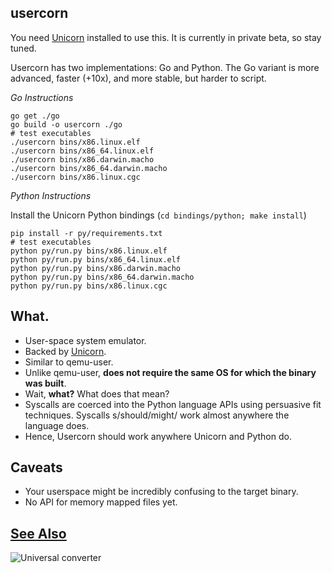 usercorn
----

You need [Unicorn](http://www.unicorn-engine.org/) installed to use this. It is currently in private beta, so stay tuned.

Usercorn has two implementations: Go and Python. The Go variant is more advanced, faster (+10x), and more stable, but harder to script.

*Go Instructions*

    go get ./go
    go build -o usercorn ./go
    # test executables
    ./usercorn bins/x86.linux.elf
    ./usercorn bins/x86_64.linux.elf
    ./usercorn bins/x86.darwin.macho
    ./usercorn bins/x86_64.darwin.macho
    ./usercorn bins/x86.linux.cgc

*Python Instructions*

Install the Unicorn Python bindings (`cd bindings/python; make install`)

    pip install -r py/requirements.txt
    # test executables
    python py/run.py bins/x86.linux.elf
    python py/run.py bins/x86_64.linux.elf
    python py/run.py bins/x86.darwin.macho
    python py/run.py bins/x86_64.darwin.macho
    python py/run.py bins/x86.linux.cgc

What.
----

- User-space system emulator.
- Backed by [Unicorn](http://www.unicorn-engine.org/).
- Similar to qemu-user.
- Unlike qemu-user, __does not require the same OS for which the binary was built__.
- Wait, __what?__ What does that mean?
- Syscalls are coerced into the Python language APIs using persuasive fit techniques. Syscalls s/should/might/ work almost anywhere the language does.
- Hence, Usercorn should work anywhere Unicorn and Python do.

Caveats
----

- Your userspace might be incredibly confusing to the target binary.
- No API for memory mapped files yet.

[See Also](https://xkcd.com/1406/)
----
![Universal converter](https://imgs.xkcd.com/comics/universal_converter_box.png)
